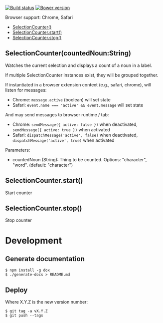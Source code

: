 [![Build status](https://img.shields.io/travis/jbrudvik/selection-counter.svg)](https://travis-ci.org/jbrudvik/selection-counter)
[![Bower version](http://img.shields.io/bower/v/selection-counter.svg)](https://github.com/jbrudvik/selection-counter)

Browser support: Chrome, Safari

- [SelectionCounter()](#selectioncountercountednounstring)
- [SelectionCounter.start()](#selectioncounterstart)
- [SelectionCounter.stop()](#selectioncounterstop)

## SelectionCounter(countedNoun:String)

Watches the current selection and displays a count of a noun in a label.
  
If multiple SelectionCounter instances exist, they will be grouped together.
  
If instantiated in a browser extension context (e.g., safari, chrome), will
listen for messages:
  
- Chrome: `message.active` (boolean) will set state
- Safari: `event.name === 'active' && event.message` will set state
  
And may send messages to browser runtime / tab:
  
- Chrome: `sendMessage({ active: false })` when deactivated, `sendMessage({ active: true })` when activated
- Safari: `dispatchMessage('active', false)` when deactivated, `dispatchMessage('active', true)` when activated
  
Parameters:
  
- countedNoun (String): Thing to be counted. Options: "character", "word". (default: "character")

## SelectionCounter.start()

Start counter

## SelectionCounter.stop()

Stop counter

# Development

## Generate documentation

    $ npm install -g dox
    $ ./generate-docs > README.md

## Deploy

Where X.Y.Z is the new version number:

    $ git tag -a vX.Y.Z
    $ git push --tags
